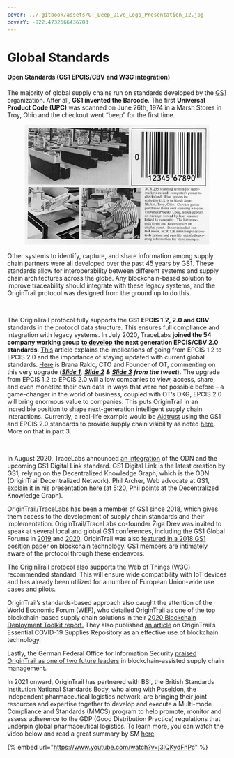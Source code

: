 ```yaml
---
cover: ../.gitbook/assets/OT_Deep_Dive_Logo_Presentation_12.jpg
coverY: -922.4732666436703
---
```


# Global Standards

#### **Open Standards (GS1 EPCIS/CBV and W3C integration)**

The majority of global supply chains run on standards developed by the [GS1](https://www.gs1.org/) organization. After all, **GS1 invented the Barcode**. The first **Universal Product Code (UPC)** was scanned on June 26th, 1974 in a Marsh Stores in Troy, Ohio and the checkout went “beep” for the first time.

<figure><img src="../.gitbook/assets/image (2) (1).png" alt=""><figcaption></figcaption></figure>

Other systems to identify, capture, and share information among supply chain partners were all developed over the past 45 years by GS1. These standards allow for interoperability between different systems and supply chain architectures across the globe. Any blockchain-based solution to improve traceability should integrate with these legacy systems, and the OriginTrail protocol was designed from the ground up to do this.

<figure><img src="https://miro.medium.com/max/720/0*_fGc4ONcKagfKo_D" alt=""><figcaption></figcaption></figure>

The OriginTrail protocol fully supports the **GS1 EPCIS 1.2, 2.0 and CBV** standards in the protocol data structure. This ensures full compliance and integration with legacy systems. In July 2020, TraceLabs **joined the 54 company working group** [**to develop**](https://medium.com/origintrail/origintrail-joins-the-gs1-global-epcis-cbv-2-0-a032b98d9437) **the next generation EPCIS/CBV 2.0 standards**. [This](https://www.zebra.com/us/en/blog/posts/2020/read-this-if-you-find-operational-visibility-to-be-expensive-and-therefore-elusive.html) article explains the implications of going from EPCIS 1.2 to EPCIS 2.0 and the importance of staying updated with current global standards. [Here](https://twitter.com/BranaRakic/status/1437778632236277776?s=20) is Brana Rakic, CTO and Founder of OT, commenting on this very upgrade ([_**Slide 1**_](https://postimg.cc/R6p2Lv0v)_**,**_ [_**Slide 2**_](https://postimg.cc/0K6Fth6D) _**&**_ [_**Slide 3**_](https://postimg.cc/1n3LF8sW) _**from the tweet**_). The upgrade from EPCIS 1.2 to EPCIS 2.0 will allow companies to view, access, share, and even monetize their own data in ways that were not possible before – a game-changer in the world of business, coupled with OT’s DKG, EPCIS 2.0 will bring enormous value to companies. This puts OriginTrail in an incredible position to shape next-generation intelligent supply chain interactions. Currently, a real-life example would be [Aidtrust](https://www.prnewswire.com/news-releases/trace-labs-and-bsi-have-launched-aidtrust-301449290.html) using the GS1 and EPCIS 2.0 standards to provide supply chain visibility as noted [here](https://twitter.com/JureSkornik/status/1504786723968069664?s=20\&t=4BDvTDCVpJPMaccX7iI0vQ). More on that in part 3.

<figure><img src="https://miro.medium.com/max/720/1*86SvY02vPj3yE9Lq1KiE3g.jpeg" alt=""><figcaption></figcaption></figure>

In August 2020, TraceLabs announced [an integration](https://medium.com/origintrail/gs1-digital-link-a-gateway-towards-trillions-of-digital-twins-8ce657122af1) of the ODN and the upcoming GS1 Digital Link standard. GS1 Digital Link is the latest creation by GS1, relying on the Decentralized Knowledge Graph, which is the ODN (OriginTrail Decentralized Network). Phil Archer, Web advocate at GS1, explain it in his presentation [here](https://youtu.be/jJnahaZ9-Tc) (at 5:20, Phil points at the Decentralized Knowledge Graph).&#x20;

OriginTrail/TraceLabs has been a member of GS1 since 2018, which gives them access to the development of supply chain standards and their implementation. OriginTrail/TraceLabs co-founder Žiga Drev was invited to speak at several local and global GS1 conferences, including the GS1 Global Forums in [2019](https://medium.com/origintrail/origintrail-takes-the-stage-at-the-gs1-global-forum-2019-d62320aa7268) and [2020](https://medium.com/origintrail/trace-labs-presents-fdm-project-at-gs1-global-forum-2020-c8e26af26a40). OriginTrail was also [featured in a 2018 GS1 position paper](https://www.gs1.org/articles/2463/gs1-releases-new-position-paper-future-blockchain-technology) on blockchain technology. GS1 members are intimately aware of the protocol through these endeavors.

The OriginTrail protocol also supports the Web of Things (W3C) recommended standard. This will ensure wide compatibility with IoT devices and has already been utilized for a number of European Union-wide use cases and pilots.

OriginTrail’s standards-based approach also caught the attention of the World Economic Forum (WEF), who detailed OriginTrail as one of the top blockchain-based supply chain solutions in their [2020 Blockchain Deployment Toolkit report.](https://widgets.weforum.org/blockchain-toolkit/step-two) They also published [an article](https://www.weforum.org/agenda/2021/02/origintrail-blockchain-covid-supplies-repository) on OriginTrail’s Essential COVID-19 Supplies Repository as an effective use of blockchain technology.

Lastly, the German Federal Office for Information Security [praised OriginTrail as one of two future leaders](https://www.bsi.bund.de/SharedDocs/Downloads/DE/BSI/Krypto/Blockchain\_Studie-374.html) in blockchain-assisted supply chain management.

In 2021 onward, OriginTrail has partnered with BSI, the British Standards Institution National Standards Body, who along with [Poseidon](https://www.poseidon.team/), the independent pharmaceutical logistics network, are bringing their joint resources and expertise together to develop and execute a Multi-mode Compliance and Standards (MMCS) program to help promote, monitor and assess adherence to the GDP (Good Distribution Practice) regulations that underpin global pharmaceutical logistics. To learn more, you can watch the video below and read a great summary by SM [here](https://www.reddit.com/r/OriginTrail/comments/sh0l2x/how\_on\_earth\_did\_this\_workshop\_by\_bsi\_and/).

{% embed url="https://www.youtube.com/watch?v=j3IQKydFnPc" %}
